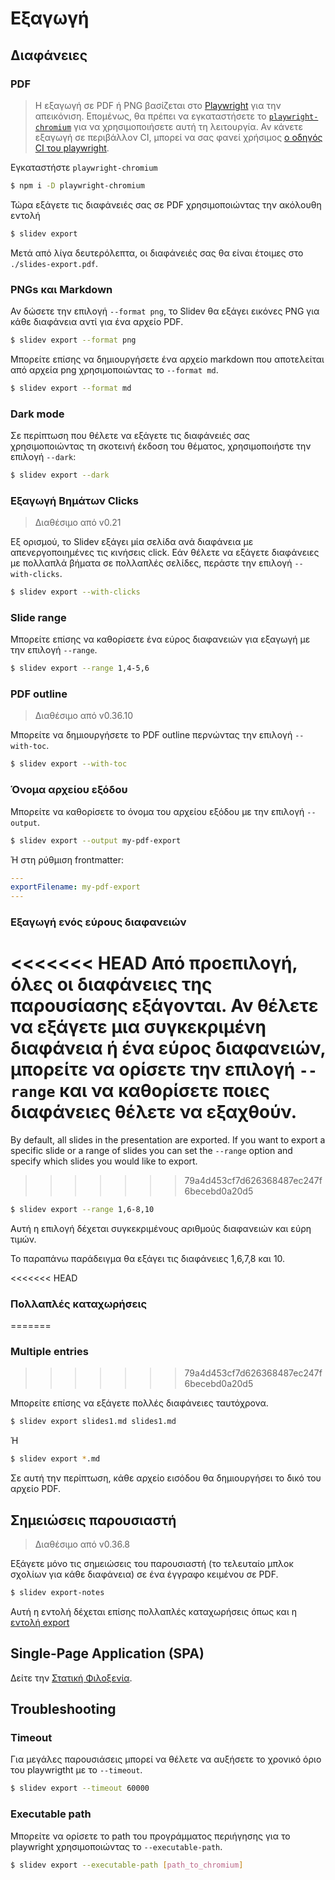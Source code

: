 # Εξαγωγή

## Διαφάνειες

### PDF

> Η εξαγωγή σε PDF ή PNG βασίζεται στο [Playwright](https://playwright.dev) για την απεικόνιση. Επομένως, θα πρέπει να εγκαταστήσετε το [`playwright-chromium`](https://playwright.dev/docs/installation#download-single-browser-binary) για να χρησιμοποιήσετε αυτή τη λειτουργία.
> Αν κάνετε εξαγωγή σε περιβάλλον CI, μπορεί να σας φανεί χρήσιμος [ο οδηγός CI του playwright](https://playwright.dev/docs/ci).

Εγκαταστήστε `playwright-chromium`

```bash
$ npm i -D playwright-chromium
```

Τώρα εξάγετε τις διαφάνειές σας σε PDF χρησιμοποιώντας την ακόλουθη εντολή

```bash
$ slidev export
```

Μετά από λίγα δευτερόλεπτα, οι διαφάνειές σας θα είναι έτοιμες στο `./slides-export.pdf`.

### PNGs και Markdown

Αν δώσετε την επιλογή `--format png`, το Slidev θα εξάγει εικόνες PNG για κάθε διαφάνεια αντί για ένα αρχείο PDF.

```bash
$ slidev export --format png
```

Μπορείτε επίσης να δημιουργήσετε ένα αρχείο markdown που αποτελείται από αρχεία png χρησιμοποιώντας το `--format md`.

```bash
$ slidev export --format md
```

### Dark mode

Σε περίπτωση που θέλετε να εξάγετε τις διαφάνειές σας χρησιμοποιώντας τη σκοτεινή έκδοση του θέματος, χρησιμοποιήστε την επιλογή `--dark`:

```bash
$ slidev export --dark
```

### Εξαγωγή Βημάτων Clicks

> Διαθέσιμο από v0.21

Εξ ορισμού, το Slidev εξάγει μία σελίδα ανά διαφάνεια με απενεργοποιημένες τις κινήσεις click. Εάν θέλετε να εξάγετε διαφάνειες με πολλαπλά βήματα σε πολλαπλές σελίδες, περάστε την επιλογή `--with-clicks`.

```bash
$ slidev export --with-clicks
```

### Slide range

Μπορείτε επίσης να καθορίσετε ένα εύρος διαφανειών για εξαγωγή με την επιλογή `--range`.

```bash
$ slidev export --range 1,4-5,6
```

### PDF outline

> Διαθέσιμο από v0.36.10

Μπορείτε να δημιουργήσετε το PDF outline περνώντας την επιλογή `--with-toc`.

```bash
$ slidev export --with-toc
```

### Όνομα αρχείου εξόδου

Μπορείτε να καθορίσετε το όνομα του αρχείου εξόδου με την επιλογή `--output`.

```bash
$ slidev export --output my-pdf-export
```

Ή στη ρύθμιση frontmatter:

```yaml
---
exportFilename: my-pdf-export
---
```

### Εξαγωγή ενός εύρους διαφανειών

<<<<<<< HEAD
Από προεπιλογή, όλες οι διαφάνειες της παρουσίασης εξάγονται. Αν θέλετε να εξάγετε μια συγκεκριμένη διαφάνεια ή ένα εύρος διαφανειών, μπορείτε να ορίσετε την επιλογή `--range` και να καθορίσετε ποιες διαφάνειες θέλετε να εξαχθούν.
=======
By default, all slides in the presentation are exported. If you want to export a specific slide or a range of slides you can set the `--range` option and specify which slides you would like to export.
>>>>>>> 79a4d453cf7d626368487ec247f6becebd0a20d5

```bash
$ slidev export --range 1,6-8,10
```

Αυτή η επιλογή δέχεται συγκεκριμένους αριθμούς διαφανειών και εύρη τιμών.

Το παραπάνω παράδειγμα θα εξάγει τις διαφάνειες 1,6,7,8 και 10.

<<<<<<< HEAD

### Πολλαπλές καταχωρήσεις
=======
### Multiple entries
>>>>>>> 79a4d453cf7d626368487ec247f6becebd0a20d5

Μπορείτε επίσης να εξάγετε πολλές διαφάνειες ταυτόχρονα.

```bash
$ slidev export slides1.md slides1.md
```

Ή

```bash
$ slidev export *.md
```

Σε αυτή την περίπτωση, κάθε αρχείο εισόδου θα δημιουργήσει το δικό του αρχείο PDF.

## Σημειώσεις παρουσιαστή

> Διαθέσιμο από v0.36.8

Εξάγετε μόνο τις σημειώσεις του παρουσιαστή (το τελευταίο μπλοκ σχολίων για κάθε διαφάνεια) σε ένα έγγραφο κειμένου σε PDF.

```bash
$ slidev export-notes
```

Αυτή η εντολή δέχεται επίσης πολλαπλές καταχωρήσεις όπως και η [εντολή export](#πολλαπλές-καταχωρήσεις)

## Single-Page Application (SPA)

Δείτε την [Στατική Φιλοξενία](/guide/hosting).

## Troubleshooting

### Timeout

Για μεγάλες παρουσιάσεις μπορεί να θέλετε να αυξήσετε το χρονικό όριο του playwrigtht με το `--timeout`.

```bash
$ slidev export --timeout 60000
```

### Executable path

Μπορείτε να ορίσετε το path του προγράμματος περιήγησης για το playwright χρησιμοποιώντας το `--executable-path`.

```bash
$ slidev export --executable-path [path_to_chromium]
```
